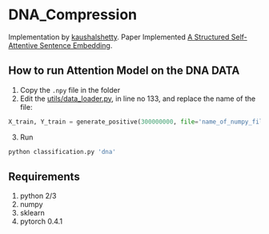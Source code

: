 # DNA_Compression

Implementation by [kaushalshetty](https://github.com/kaushalshetty/Structured-Self-Attention).
Paper Implemented [A Structured Self-Attentive Sentence Embedding](https://arxiv.org/abs/1703.03130).

## How to run Attention Model on the DNA DATA
1. Copy the `.npy` file in the folder
2. Edit the [utils/data_loader.py](utils/data_loader.py), in line no 133, and replace the name of the file:
```python
X_train, Y_train = generate_positive(300000000, file='name_of_numpy_file.npy', length=max_len, stride=1, full=True)
```

3. Run 
```python 
python classification.py 'dna'
```


## Requirements
1. python 2/3
2. numpy
3. sklearn
4. pytorch 0.4.1